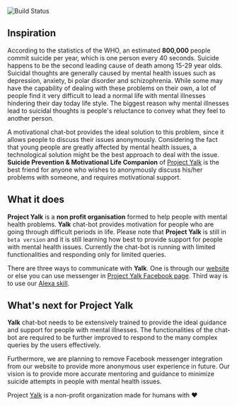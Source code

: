 ![Build Status](https://codebuild.us-east-1.amazonaws.com/badges?uuid=eyJlbmNyeXB0ZWREYXRhIjoiYlVoZ1lCWE8rZHNDWHNncEs0WFUzKzRTMUFBVGduaVFLMzkxSnRiM2xxV1RvS1NWK0FWMS9sWTZNeTRWNUh1b3l4ZHA3MTBnNVJncis4cWFnMnQ2UkRNPSIsIml2UGFyYW1ldGVyU3BlYyI6InQ3UUtZbkRzbFliMVI0R0YiLCJtYXRlcmlhbFNldFNlcmlhbCI6MX0%3D&branch=master)

## Inspiration

According to the statistics of the WHO, an estimated **800,000** people commit suicide per year, which is one person every 40 seconds. Suicide happens to be the second leading cause of death among 15-29 year olds. Suicidal thoughts are generally caused by mental health issues such as depression, anxiety, bi polar disorder and schizophrenia. While some may have the capability of dealing with these problems on their own, a lot of people find it very difficult to lead a normal life with mental illnesses hindering their day today life style. The biggest reason why mental illnesses lead to suicidal thoughts is people's reluctance to convey what they feel to another person.

A motivational chat-bot provides the ideal solution to this problem, since it allows people to discuss their issues anonymously. Considering the fact that young people are greatly affected by mental health issues, a technological solution might be the best approach to deal with the issue. **Suicide Prevention & Motivational Life Companion** of [Project Yalk](https://yalk.io) is the best friend for anyone who wishes to anonymously discuss his/her problems with someone, and requires motivational support.

## What it does

**Project Yalk** is a **non profit organisation** formed to help people with mental health problems. **Yalk** chat-bot provides motivation for people who are going through difficult periods in life. Please note that **Project Yalk** is still in `beta version` and it is still learning how best to provide support for people with mental health issues. Currently the chat-bot is running with limited functionalities and responding only for limited queries.

There are three ways to communicate with **Yalk**. One is through our [website](https://yalk.io) or else you can use messenger in [Project Yalk Facebook page](https://www.facebook.com/Project-Yalk-306537050120889). Third way is to use our [Alexa skill](https://www.amazon.com/dp/B07GW88SRY).

## What's next for Project Yalk

**Yalk** chat-bot needs to be extensively trained to provide the ideal guidance and support for people with mental illnesses. The functionalities of the chat-bot are required to be further improved to respond to the many complex queries by the users effectively.

Furthermore, we are planning to remove Facebook messenger integration from our website to provide more anonymous user experience in future. Our vision is to provide more accurate mentoring and guidance to minimize suicide attempts in people with mental health issues.

Project [Yalk](https://yalk.io) is a non-profit organization made for humans with ❤️
